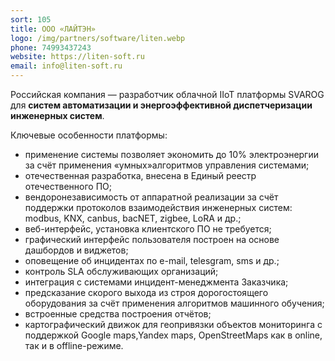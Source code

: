```yaml
---
sort: 105
title: ООО «ЛАЙТЭН»
logo: /img/partners/software/liten.webp
phone: 74993437243
website: https://liten-soft.ru
email: info@liten-soft.ru
---
```


Российская компания — разработчик облачной IIoT платформы SVAROG для **систем автоматизации
и энергоэффективной диспетчеризации инженерных систем**.


Ключевые особенности платформы:
* применение системы позволяет экономить до 10% электроэнергии за счёт применения «умных»алгоритмов управления системами;
* отечественная разработка, внесена в Единый реестр отечественного ПО;
* вендоронезависимость от аппаратной реализации за счёт поддержки протоколов взаимодействия инженерных систем: modbus, KNX, canbus, bacNET, zigbee, LoRA и др.;
* веб-интерфейс, установка клиентского ПО не требуется;
* графический интерфейс пользователя построен на основе дашбордов и виджетов;
* оповещение об инцидентах по e-mail, telesgram, sms и др.;
* контроль SLA обслуживающих организаций;
* интеграция с системами инцидент-менеджмента Заказчика;
* предсказание скорого выхода из строя дорогостоящего оборудования за счёт применения алгоритмов машинного обучения;
* встроенные средства построения отчётов;
* картографический движок для геопривязки объектов мониторинга с поддержкой Google maps,Yandex maps, OpenStreetMaps как в online, так и в offline-режиме.

